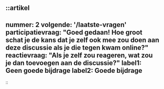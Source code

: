 ::artikel
---
nummer: 2
volgende: '/laatste-vragen'
participatievraag: "Goed gedaan! Hoe groot schat je de kans dat je zelf ook mee zou doen aan deze discussie als je die tegen kwam online?"
reactievraag: "Als je zelf zou reageren, wat zou je dan toevoegen aan de discussie?"
label1: Geen goede bijdrage
label2: Goede bijdrage
---
::
